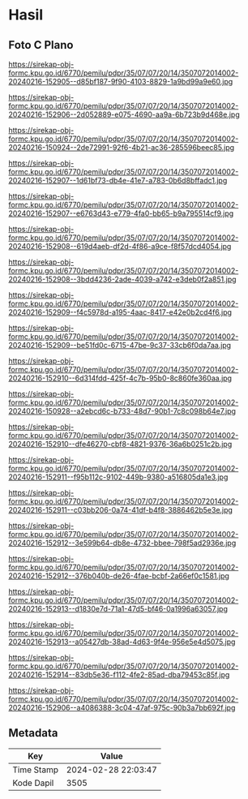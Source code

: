 # Hasil

## Foto C Plano

https://sirekap-obj-formc.kpu.go.id/6770/pemilu/pdpr/35/07/07/20/14/3507072014002-20240216-152905--d85bf187-9f90-4103-8829-1a9bd99a9e60.jpg

https://sirekap-obj-formc.kpu.go.id/6770/pemilu/pdpr/35/07/07/20/14/3507072014002-20240216-152906--2d052889-e075-4690-aa9a-6b723b9d468e.jpg

https://sirekap-obj-formc.kpu.go.id/6770/pemilu/pdpr/35/07/07/20/14/3507072014002-20240216-150924--2de72991-92f6-4b21-ac36-285596beec85.jpg

https://sirekap-obj-formc.kpu.go.id/6770/pemilu/pdpr/35/07/07/20/14/3507072014002-20240216-152907--1d61bf73-db4e-41e7-a783-0b6d8bffadc1.jpg

https://sirekap-obj-formc.kpu.go.id/6770/pemilu/pdpr/35/07/07/20/14/3507072014002-20240216-152907--e6763d43-e779-4fa0-bb65-b9a795514cf9.jpg

https://sirekap-obj-formc.kpu.go.id/6770/pemilu/pdpr/35/07/07/20/14/3507072014002-20240216-152908--619d4aeb-df2d-4f86-a9ce-f8f57dcd4054.jpg

https://sirekap-obj-formc.kpu.go.id/6770/pemilu/pdpr/35/07/07/20/14/3507072014002-20240216-152908--3bdd4236-2ade-4039-a742-e3deb0f2a851.jpg

https://sirekap-obj-formc.kpu.go.id/6770/pemilu/pdpr/35/07/07/20/14/3507072014002-20240216-152909--f4c5978d-a195-4aac-8417-e42e0b2cd4f6.jpg

https://sirekap-obj-formc.kpu.go.id/6770/pemilu/pdpr/35/07/07/20/14/3507072014002-20240216-152909--be51fd0c-6715-47be-9c37-33cb6f0da7aa.jpg

https://sirekap-obj-formc.kpu.go.id/6770/pemilu/pdpr/35/07/07/20/14/3507072014002-20240216-152910--6d314fdd-425f-4c7b-95b0-8c860fe360aa.jpg

https://sirekap-obj-formc.kpu.go.id/6770/pemilu/pdpr/35/07/07/20/14/3507072014002-20240216-150928--a2ebcd6c-b733-48d7-90b1-7c8c098b64e7.jpg

https://sirekap-obj-formc.kpu.go.id/6770/pemilu/pdpr/35/07/07/20/14/3507072014002-20240216-152910--dfe46270-cbf8-4821-9376-36a6b0251c2b.jpg

https://sirekap-obj-formc.kpu.go.id/6770/pemilu/pdpr/35/07/07/20/14/3507072014002-20240216-152911--f95b112c-9102-449b-9380-a516805da1e3.jpg

https://sirekap-obj-formc.kpu.go.id/6770/pemilu/pdpr/35/07/07/20/14/3507072014002-20240216-152911--c03bb206-0a74-41df-b4f8-3886462b5e3e.jpg

https://sirekap-obj-formc.kpu.go.id/6770/pemilu/pdpr/35/07/07/20/14/3507072014002-20240216-152912--3e599b64-db8e-4732-bbee-798f5ad2936e.jpg

https://sirekap-obj-formc.kpu.go.id/6770/pemilu/pdpr/35/07/07/20/14/3507072014002-20240216-152912--376b040b-de26-4fae-bcbf-2a66ef0c1581.jpg

https://sirekap-obj-formc.kpu.go.id/6770/pemilu/pdpr/35/07/07/20/14/3507072014002-20240216-152913--d1830e7d-71a1-47d5-bf46-0a1996a63057.jpg

https://sirekap-obj-formc.kpu.go.id/6770/pemilu/pdpr/35/07/07/20/14/3507072014002-20240216-152913--a05427db-38ad-4d63-9f4e-956e5e4d5075.jpg

https://sirekap-obj-formc.kpu.go.id/6770/pemilu/pdpr/35/07/07/20/14/3507072014002-20240216-152914--83db5e36-f112-4fe2-85ad-dba79453c85f.jpg

https://sirekap-obj-formc.kpu.go.id/6770/pemilu/pdpr/35/07/07/20/14/3507072014002-20240216-152906--a4086388-3c04-47af-975c-90b3a7bb692f.jpg


## Metadata

| Key        | Value               |
| ---------- | ------------------- |
| Time Stamp | 2024-02-28 22:03:47 |
| Kode Dapil | 3505                |



